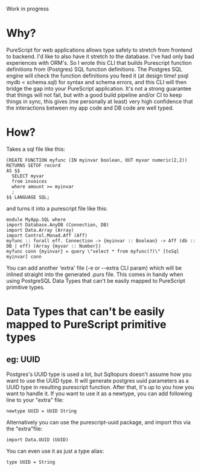 Work in progress

Why?
====
PureScript for web applications allows type safety to stretch from frontend to backend. I'd like to also have it stretch to the database. I've had only bad experiences with ORM's. So I wrote this CLI that builds Purescript function definitions from (Postgres) SQL function definitions. The Postgres SQL engine will check the function definitions you feed it (at design time! psql mydb < schema.sql) for syntax and schema errors, and this CLI will then bridge the gap into your PureScript application. It's not a strong guarantee that things will not fail, but with a good build pipeline and/or CI to keep things in sync, this gives (me personally at least) very high confidence that the interactions between my app code and DB code are well typed.



How?
====
Takes a sql file like this: 

```
CREATE FUNCTION myfunc (IN myinvar boolean, OUT myvar numeric(2,2))
RETURNS SETOF record
AS $$
  SELECT myvar
  from invoices
  where amount >= myinvar
  ;
$$ LANGUAGE SQL;
```

and turns it into a purescript file like this:

```
module MyApp.SQL where
import Database.AnyDB (Connection, DB)
import Data.Array (Array)
import Control.Monad.Aff (Aff)
myfunc :: forall eff. Connection -> {myinvar :: Boolean} -> Aff (db :: DB | eff) (Array {myvar :: Number})
myfunc conn {myinvar} = query \"select * from myfunc(?)\" [toSql myinvar] conn
```

You can add another 'extra' file (-e or --extra CLI param) which will be inlined straight into the generated .purs file. This comes in handy when using PostgreSQL Data Types that can't be easily mapped to PureScript primitive types.

Data Types that can't be easily mapped to PureScript primitive types
====================================================================
eg: UUID
--------
Postgres's UUID type is used a lot, but Sqltopurs doesn't assume how you want to use the UUID type. It will generate postgres uuid parameters as a UUID type in resulting purescript function. After that, it's up to you how you want to handle it. 
If you want to use it as a newtype, you can add following line to your "extra" file:
```
newtype UUID = UUID String
```

Alternatively you can use the purescript-uuid package, and import this via the "extra"file:
```
import Data.UUID (UUID)
```

You can even use it as just a type alias:
```
type UUID = String
```
